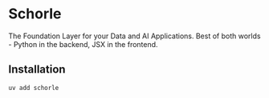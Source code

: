 # Schorle

The Foundation Layer for your Data and AI Applications.
Best of both worlds - Python in the backend, JSX in the frontend.

## Installation

```bash
uv add schorle
```
